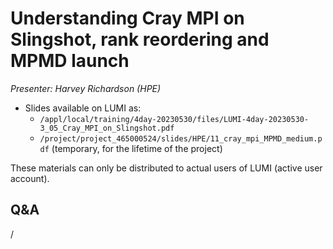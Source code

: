 # Understanding Cray MPI on Slingshot, rank reordering and MPMD launch

*Presenter: Harvey Richardson (HPE)*

-   Slides available on LUMI as:
    -   `/appl/local/training/4day-20230530/files/LUMI-4day-20230530-3_05_Cray_MPI_on_Slingshot.pdf`
    -   `/project/project_465000524/slides/HPE/11_cray_mpi_MPMD_medium.pdf` (temporary, for the lifetime of the project)

These materials can only be distributed to actual users of LUMI (active user account).

## Q&A

/
